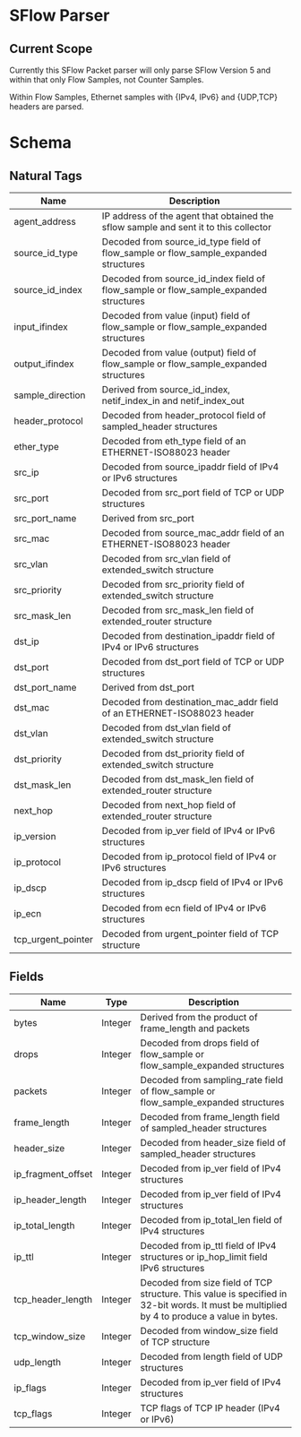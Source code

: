 # SFlow Parser

## Current Scope

Currently this SFlow Packet parser will only parse SFlow Version 5 and within that only Flow Samples, not Counter Samples.

Within Flow Samples, Ethernet samples with {IPv4, IPv6} and {UDP,TCP} headers are parsed.

# Schema
## Natural Tags
| Name | Description |
|---|---|
| agent_address | IP address of the agent that obtained the sflow sample and sent it to this collector | 
| source_id_type| Decoded from source_id_type field of flow_sample or flow_sample_expanded structures
| source_id_index| Decoded from source_id_index field of flow_sample or flow_sample_expanded structures|
| input_ifindex | Decoded from value (input) field of flow_sample or flow_sample_expanded structures|
| output_ifindex | Decoded from value (output) field of flow_sample or flow_sample_expanded structures|
| sample_direction | Derived from source_id_index, netif_index_in and netif_index_out|
| header_protocol | Decoded from header_protocol field of sampled_header structures|
| ether_type | Decoded from eth_type field of an ETHERNET-ISO88023 header|
| src_ip | Decoded from source_ipaddr field of IPv4 or IPv6 structures|
| src_port | Decoded from src_port field of TCP or UDP structures|
| src_port_name | Derived from src_port|
| src_mac | Decoded from source_mac_addr field of an ETHERNET-ISO88023 header|
| src_vlan | Decoded from src_vlan field of extended_switch structure|
| src_priority | Decoded from src_priority field of extended_switch structure |
| src_mask_len | Decoded from src_mask_len field of extended_router structure|
| dst_ip | Decoded from destination_ipaddr field of IPv4 or IPv6 structures
| dst_port | Decoded from dst_port field of TCP or UDP structures
| dst_port_name | Derived from dst_port
| dst_mac | Decoded from destination_mac_addr field of an ETHERNET-ISO88023 header
| dst_vlan | Decoded from dst_vlan field of extended_switch structure
| dst_priority | Decoded from dst_priority field of extended_switch structure
| dst_mask_len | Decoded from dst_mask_len field of extended_router structure
| next_hop | Decoded from next_hop field of extended_router structure
| ip_version | Decoded from ip_ver field of IPv4 or IPv6 structures
| ip_protocol | Decoded from ip_protocol field of IPv4 or IPv6 structures
| ip_dscp | Decoded from ip_dscp field of IPv4 or IPv6 structures
| ip_ecn | Decoded from ecn field of IPv4 or IPv6 structures
| tcp_urgent_pointer | Decoded from urgent_pointer field of TCP structure

## Fields
| Name | Type | Description |
|---|---|---|
|  bytes |  Integer | Derived from the product of frame_length and packets
|  drops |  Integer |Decoded from drops field of flow_sample or flow_sample_expanded structures
|  packets | Integer |Decoded from sampling_rate field of flow_sample or flow_sample_expanded structures
| frame_length | Integer | Decoded from frame_length field of sampled_header structures
| header_size | Integer | Decoded from header_size field of sampled_header structures
| ip_fragment_offset | Integer | Decoded from ip_ver field of IPv4 structures
| ip_header_length | Integer | Decoded from ip_ver field of IPv4 structures
| ip_total_length | Integer | Decoded from ip_total_len field of IPv4 structures
| ip_ttl | Integer | Decoded from ip_ttl field of IPv4 structures or ip_hop_limit field IPv6 structures
| tcp_header_length | Integer | Decoded from size field of TCP structure. This value is specified in 32-bit words. It must be multiplied by 4 to produce a value in bytes.
| tcp_window_size | Integer | Decoded from window_size field of TCP structure
| udp_length | Integer | 	Decoded from length field of UDP structures
| ip_flags | Integer | Decoded from ip_ver field of IPv4 structures
| tcp_flags | Integer | TCP flags of TCP IP header (IPv4 or IPv6)


